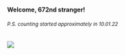 #### Welcome, 672nd stranger!

###### <sup>P.S. counting started approximately in 10.01.22</sup>

<img src="https://kraftwerk28.pp.ua/vcnt.png"></img>
